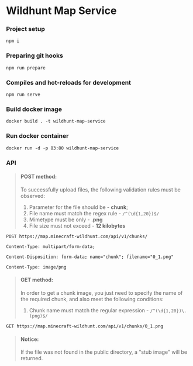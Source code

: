 # Wildhunt Map Service

### Project setup

```
npm i
```

### Preparing git hooks

```
npm run prepare
```

### Compiles and hot-reloads for development

```
npm run serve
```

### Build docker image
```
docker build . -t wildhunt-map-service
```

### Run docker container
```
docker run -d -p 83:80 wildhunt-map-service
```

### API
> #### POST method: 
> To successfully upload files, the following validation rules must be observed:
> 1. Parameter for the file should be - **chunk**;
> 2. File name must match the regex rule - `/^(\d{1,20})$/`
> 3. Mimetype must be only - **.png**
> 4. File size must not exceed - **12 kilobytes**

```
POST https://map.minecraft-wildhunt.com/api/v1/chunks/

Content-Type: multipart/form-data;

Content-Disposition: form-data; name="chunk"; filename="0_1.png"

Content-Type: image/png
```

> #### GET method:
> In order to get a chunk image, you just need to specify the name of the required chunk, and also meet the following conditions:
> 1. Chunk name must match the regular expression - `/^(\d{1,20})\.(png)$/`
```
GET https://map.minecraft-wildhunt.com/api/v1/chunks/0_1.png
```

> #### Notice:
> If the file was not found in the public directory, a "stub image" will be returned.
